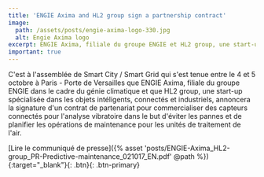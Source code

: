 ```yaml
---
title: 'ENGIE Axima and HL2 group sign a partnership contract'
image:
  path: /assets/posts/engie-axima-logo-330.jpg
  alt: Engie Axima logo
excerpt: ENGIE Axima, filiale du groupe ENGIE et HL2 group, une start-up spécialisée dans les objets connectés annoncera la signature d'un contrat de partenariat
important: true
---
```


C'est à l'assemblée de Smart City / Smart Grid qui s'est tenue entre le 4 et 5 octobre à Paris - Porte de Versailles que ENGIE Axima, filiale du groupe ENGIE dans le cadre du génie climatique et que HL2 group, une start-up spécialisée dans les objets intéligents, connectés et industriels, annoncera la signature d'un contrat de partenariat pour commercialiser des capteurs connectés pour l'analyse vibratoire dans le but d'éviter les pannes et de planifier les opérations de maintenance pour les unités de traitement de l'air.<!--more-->

[Lire le communiqué de presse]({% asset 'posts/ENGIE-Axima_HL2-group_PR-Predictive-maintenance_021017_EN.pdf' @path %}){:target="_blank"}{: .btn}{: .btn-primary}
